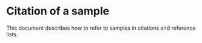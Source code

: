 # Citation of a sample

This document describes how to refer to samples in citations and reference lists.
